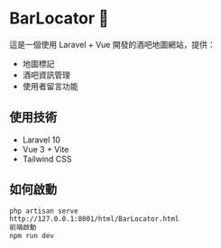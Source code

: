 # BarLocator 🍻

這是一個使用 Laravel + Vue 開發的酒吧地圖網站，提供：

- 地圖標記
- 酒吧資訊管理
- 使用者留言功能

## 使用技術
- Laravel 10
- Vue 3 + Vite
- Tailwind CSS

## 如何啟動
```bash
php artisan serve
http://127.0.0.1:8001/html/BarLocator.html
前端啟動
npm run dev
